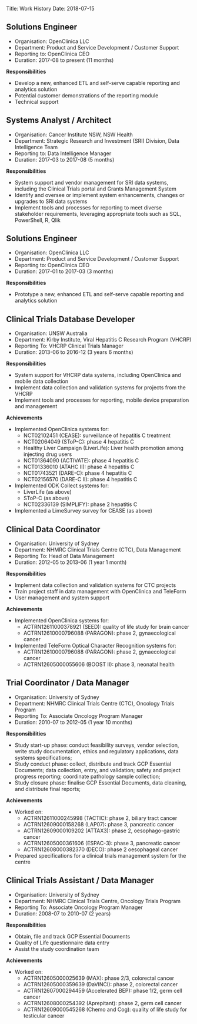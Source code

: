 Title: Work History
Date: 2018-07-15


## Solutions Engineer

- Organisation: OpenClinica LLC
- Department: Product and Service Development / Customer Support 
- Reporting to: OpenClinica CEO
- Duration: 2017-08 to present (11 months)


**Responsibilities**

- Develop a new, enhanced ETL and self-serve capable reporting and analytics solution
- Potential customer demonstrations of the reporting module
- Technical support


## Systems Analyst / Architect

- Organisation: Cancer Institute NSW, NSW Health
- Department: Strategic Research and Investment (SRI) Division, Data Intelligence Team
- Reporting to: Data Intelligence Manager
- Duration: 2017-03 to 2017-08 (5 months)


**Responsibilities**

- System support and vendor management for SRI data systems, including the Clinical Trials portal and Grants Management System
- Identify and oversee or implement system enhancements, changes or upgrades to SRI data systems
- Implement tools and processes for reporting to meet diverse stakeholder requirements, leveraging appropriate tools such as SQL, PowerShell, R, Qlik


## Solutions Engineer

- Organisation: OpenClinica LLC
- Department: Product and Service Development / Customer Support 
- Reporting to: OpenClinica CEO
- Duration: 2017-01 to 2017-03 (3 months)


**Responsibilities**

- Prototype a new, enhanced ETL and self-serve capable reporting and analytics solution


## Clinical Trials Database Developer

- Organisation: UNSW Australia
- Department: Kirby Institute, Viral Hepatitis C Research Program (VHCRP)
- Reporting To: VHCRP Clinical Trials Manager
- Duration: 2013-06 to 2016-12  (3 years 6 months)


**Responsibilities**

- System support for VHCRP data systems, including OpenClinica and mobile data collection
- Implement data collection and validation systems for projects from the VHCRP
- Implement tools and processes for reporting, mobile device preparation and management


**Achievements**

- Implemented OpenClinica systems for:
    - NCT02102451 (CEASE): surveillance of hepatitis C treatment
    - NCT02064049 (SToP-C): phase 4 hepatitis C
    - Healthy Liver Campaign (LiverLife): Liver health promotion among injecting drug users
    - NCT01364090 (ACTIVATE): phase 4 hepatitis C
    - NCT01336010 (ATAHC II): phase 4 hepatitis C
    - NCT01743521 (DARE-C): phase 4 hepatitis C
    - NCT02156570 (DARE-C II): phase 4 hepatitis C
- Implemented ODK Collect systems for:
    - LiverLife (as above)
    - SToP-C (as above)
    - NCT02336139 (SIMPLIFY): phase 2 hepatitis C
- Implemented a LimeSurvey survey for CEASE (as above)


## Clinical Data Coordinator

- Organisation: University of Sydney
- Department: NHMRC Clinical Trials Centre (CTC), Data Management
- Reporting To: Head of Data Management
- Duration: 2012-05 to 2013-06 (1 year 1 month)


**Responsibilities**

- Implement data collection and validation systems for CTC projects
- Train project staff in data management with OpenClinica and TeleForm
- User management and system support


**Achievements**

- Implemented OpenClinica systems for:
    - ACTRN12611000378921 (SEED): quality of life study for brain cancer
    - ACTRN12610000796088 (PARAGON): phase 2, gynaecological cancer
- Implemented TeleForm Optical Character Recognition systems for:
    - ACTRN12610000796088 (PARAGON): phase 2, gynaecological cancer
    - ACTRN12605000055606 (BOOST II): phase 3, neonatal health


## Trial Coordinator / Data Manager

- Organisation: University of Sydney
- Department: NHMRC Clinical Trials Centre (CTC), Oncology Trials Program
- Reporting To: Associate Oncology Program Manager
- Duration: 2010-07 to 2012-05 (1 year 10 months)


**Responsibilities**

- Study start-up phase: conduct feasibility surveys, vendor selection, write study documentation, ethics and regulatory applications, data systems specifications;
- Study conduct phase: collect, distribute and track GCP Essential Documents; data collection, entry, and validation; safety and project progress reporting; coordinate pathology sample collection;
- Study closure phase: finalise GCP Essential Documents, data cleaning, and distribute final reports;


**Achievements**

- Worked on:
    - ACTRN12611000245998 (TACTIC): phase 2, biliary tract cancer
    - ACTRN12609000158268 (LAP07): phase 3, pancreatic cancer
    - ACTRN12609000109202 (ATTAX3): phase 2, oesophago-gastric cancer
    - ACTRN12605000361606 (ESPAC-3): phase 3, pancreatic cancer
    - ACTRN12608000382370 (DECO): phase 2 oesophageal cancer
- Prepared specifications for a clinical trials management system for the centre


## Clinical Trials Assistant / Data Manager

- Organisation: University of Sydney
- Department: NHMRC Clinical Trials Centre, Oncology Trials Program
- Reporting To: Associate Oncology Program Manager
- Duration: 2008-07 to 2010-07 (2 years)


**Responsibilities**

- Obtain, file and track GCP Essential Documents
- Quality of Life questionnaire data entry
- Assist the study coordination team

**Achievements**

- Worked on:
    - ACTRN12605000025639 (MAX): phase 2/3, colorectal cancer
    - ACTRN12605000359639 (DaVINCI): phase 2, colorectal cancer
    - ACTRN12607000294459 (Accelerated BEP): phase 1/2, germ cell cancer
    - ACTRN12608000254392 (Aprepitant): phase 2, germ cell cancer
    - ACTRN12609000545268 (Chemo and Cog): quality of life study for testicular cancer
